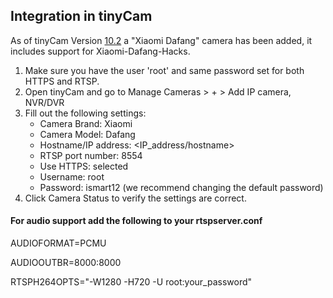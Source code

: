 ## Integration in tinyCam
As of tinyCam Version [10.2](https://tinycammonitor.com/changelog.html) a "Xiaomi Dafang" camera has been added, it
includes support for Xiaomi-Dafang-Hacks.

1. Make sure you have the user 'root' and same password set for both HTTPS and RTSP.
2. Open tinyCam and go to Manage Cameras > + > Add IP camera, NVR/DVR
3. Fill out the following settings:
   * Camera Brand: Xiaomi
   * Camera Model: Dafang
   * Hostname/IP address: <IP_address/hostname>
   * RTSP port number: 8554
   * Use HTTPS: selected
   * Username: root
   * Password: ismart12 (we recommend changing the default password)
4. Click Camera Status to verify the settings are correct.
  
#### For audio support add the following to your rtspserver.conf

AUDIOFORMAT=PCMU

AUDIOOUTBR=8000:8000

RTSPH264OPTS="-W1280 -H720 -U root:your_password"
